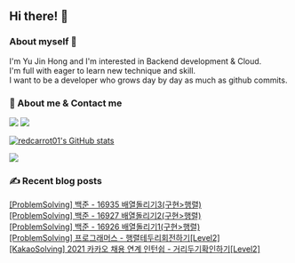 

## Hi there! 👋


### About myself 🥕

I'm Yu Jin Hong and I'm interested in Backend development & Cloud.   
I'm full with eager to learn new technique and skill.   
I want to be a developer who grows day by day as much as github commits.   


### 📧 About me & Contact me 

  <a href="https://velog.io/@redcarrot01"><img src="https://img.shields.io/badge/Tech%20Blog-11B48A?style=flat-square&logo=Vimeo&logoColor=white&link=https://velog.io/@redcarrot01"/></a>  <a href="mailto:redccc9010@gmail.com"><img src="https://img.shields.io/badge/Gmail-d14836?style=flat-square&logo=Gmail&logoColor=white&link=redcarrot01@gmail.com"/></a> 


[![redcarrot01's GitHub stats](https://github-readme-stats.vercel.app/api?username=redcarrot01&count_private=true&show_icons=true&theme=omni)](https://github.com/anuraghazra/github-readme-stats)

<a href="https://hits.seeyoufarm.com"><img src="https://hits.seeyoufarm.com/api/count/incr/badge.svg?url=https%3A%2F%2Fgithub.com%2Fredcarrot01&count_bg=%2379C83D&title_bg=%23555555&icon=&icon_color=%23E7E7E7&title=hits&edge_flat=false"/></a>

### ✍ Recent blog posts 
[[ProblemSolving] 백준 - 16935 배열돌리기3(구현>행렬)](https://velog.io/@redcarrot01/ProblemSolving-%EB%B0%B1%EC%A4%80-16935-%EB%B0%B0%EC%97%B4%EB%8F%8C%EB%A6%AC%EA%B8%B03%EA%B5%AC%ED%98%84%ED%96%89%EB%A0%AC) <br>
[[ProblemSolving] 백준 - 16927 배열돌리기2(구현>행렬)](https://velog.io/@redcarrot01/ProblemSolving-%EB%B0%B1%EC%A4%80-16927-%EB%B0%B0%EC%97%B4%EB%8F%8C%EB%A6%AC%EA%B8%B02%EA%B5%AC%ED%98%84%ED%96%89%EB%A0%AC) <br>
[[ProblemSolving] 백준 - 16926 배열돌리기1(구현>행렬)](https://velog.io/@redcarrot01/ProblemSolving-%EB%B0%B1%EC%A4%80-16926-%EB%B0%B0%EC%97%B4%EB%8F%8C%EB%A6%AC%EA%B8%B01dp) <br>
[[ProblemSolving] 프로그래머스 - 행렬테두리회전하기[Level2]](https://velog.io/@redcarrot01/ProblemSolving-%ED%94%84%EB%A1%9C%EA%B7%B8%EB%9E%98%EB%A8%B8%EC%8A%A4-%ED%96%89%EB%A0%AC%ED%85%8C%EB%91%90%EB%A6%AC%ED%9A%8C%EC%A0%84%ED%95%98%EA%B8%B0Level2) <br>
[[KakaoSolving] 2021 카카오 채용 연계 인턴쉽 - 거리두기확인하기[Level2]](https://velog.io/@redcarrot01/KakaoSolving-2021-kakao-Recruitment-Linked-Internship-%EA%B1%B0%EB%A6%AC%EB%91%90%EA%B8%B0%ED%99%95%EC%9D%B8%ED%95%98%EA%B8%B0Level2) <br>
